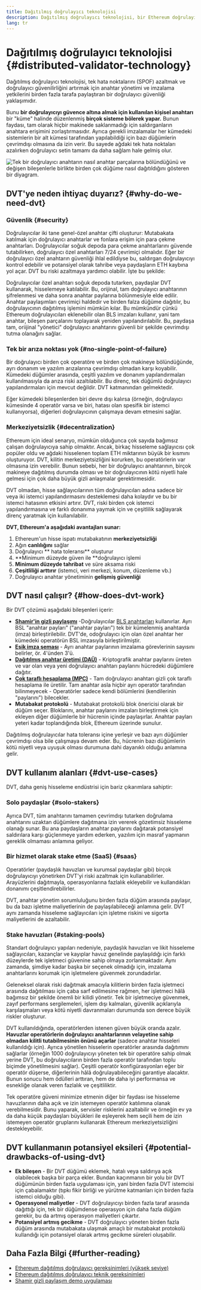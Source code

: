 ```yaml
---
title: Dağıtılmış doğrulayıcı teknolojisi
description: Dağıtılmış doğrulayıcı teknolojisi, bir Ethereum doğrulayıcısının birden fazla tarafta dağıtılmış bir şekilde işletilmesini sağlar.
lang: tr
---
```


# Dağıtılmış doğrulayıcı teknolojisi \{#distributed-validator-technology}

Dağıtılmış doğrulayıcı teknolojisi, tek hata noktalarını (SPOF) azaltmak ve doğrulayıcı güvenilirliğini artırmak için anahtar yönetimi ve imzalama yetkilerini birden fazla tarafa paylaştıran bir doğrulayıcı güvenliği yaklaşımıdır.

Bunu **bir doğrulayıcıyı güvence altına almak için kullanılan kişisel anahtarı** bir "küme" halinde düzenlenmiş **birçok sisteme bölerek yapar.** Bunun faydası, tam olarak hiçbir makinede saklanmadığı için saldırganların anahtara erişimini zorlaştırmasıdır. Ayrıca gerekli imzalamalar her kümedeki sistemlerin bir alt kümesi tarafından yapılabildiği için bazı düğümlerin çevrimdışı olmasına da izin verir. Bu sayede ağdaki tek hata noktaları azalırken doğrulayıcı setin tamamı da daha sağlam hale gelmiş olur.

![Tek bir doğrulayıcı anahtarın nasıl anahtar parçalarına bölündüğünü ve değişen bileşenlerle birlikte birden çok düğüme nasıl dağıtıldığını gösteren bir diyagram.](./dvt-cluster.png)

## DVT'ye neden ihtiyaç duyarız? \{#why-do-we-need-dvt}

### Güvenlik \{#security}

Doğrulayıcılar iki tane genel-özel anahtar çifti oluşturur: Mutabakata katılmak için doğrulayıcı anahtarlar ve fonlara erişim için para çekme anahtarları. Doğrulayıcılar soğuk depoda para çekme anahtarlarını güvende tutabilirken, doğrulayıcı özel anahtarları 7/24 çevrimiçi olmalıdır. Eğer bir doğrulayıcı özel anahtarın güvenliği ihlal edildiyse bu, saldırgan doğrulayıcıyı kontrol edebilir ve potansiyel olarak tahribe veya paydaşların ETH kaybına yol açar. DVT bu riski azaltmaya yardımcı olabilir. İşte bu şekilde:

Doğrulayıcılar özel anahtarı soğuk depoda tutarken, paydaşlar DVT kullanarak, hisselemeye katılabilir. Bu, orijinal, tam doğrulayıcı anahtarının şifrelenmesi ve daha sonra anahtar paylarına bölünmesiyle elde edilir. Anahtar paylaşımları çevrimiçi haldedir ve birden falza düğüme dağıtılır, bu doğrulayıcının dağıtılmış işlemini mümkün kılar. Bu mümkündür çünkü Ethereum doğrulayıcıları eklenebilir olan BLS imzaları kullanır, yani tam anahtar, bileşen parçalarını toplayarak yeniden yapılandırılabilir. Bu, paydaşa tam, oriijinal "yönetici" doğrulayıcı anahtarını güvenli bir şekilde çevrimdışı tutma olanağını sağlar.

### Tek bir arıza noktası yok \{#no-single-point-of-failure}

Bir doğrulayıcı birden çok operatöre ve birden çok makineye bölündüğünde, ayrı donanım ve yazılım arızalarına çevrimdışı olmadan karşı koyabilir. Kümedeki düğümler arasında, çeşitli yazılım ve donanım yapılandırmaları kullanılmasıyla da arıza riski azaltılabilir. Bu direnç, tek düğümlü doğrulayıcı yapılandırmaları için mevcut değildir. DVT katmanından gelmektedir.

Eğer kümedeki bileşenlerden biri devre dışı kalırsa (örneğin, doğrulayıcı kümesinde 4 operatör varsa ve biri, hatası olan spesifik bir istemci kullanıyorsa), diğerleri doğrulayıcının çalışmaya devam etmesini sağlar.

### Merkeziyetsizlik \{#decentralization}

Ethereum için ideal senaryo, mümkün olduğunca çok sayıda bağımsız çalışan doğrulayıcıya sahip olmaktır. Ancak, birkaç hisseleme sağlayıcısı çok popüler oldu ve ağdaki hisselenen toplam ETH miktarının büyük bir kısmını oluşturuyor. DVT, kilitin merkeziyetsizliğini korurken, bu operatörlerin var olmasına izin verebilir. Bunun sebebi, her bir doğrulayıcı anahtarının, birçok makineye dağıtılmış durumda olması ve bir doğrulayıcının kötü niyetli hale gelmesi için çok daha büyük gizli anlaşmalar gerektirmesidir.

DVT olmadan, hisse sağlayıcılarının tüm doğrulayıcıları adına sadece bir veya iki istemci yapılandırmasını desteklemesi daha kolaydır ve bu bir istemci hatasının etkisini artırır. DVT, riski birden çok istemci yapılandırmasına ve farklı donanıma yaymak için ve çeşitlilik sağlayarak direnç yaratmak için kullanılabilir.

**DVT, Ethereum'a aşağıdaki avantajları sunar:**

1. Ethereum'un hisse ispatı mutabakatının **merkeziyetsizliği**
2. Ağın **canlılığını** sağlar
3. Doğrulayıcı ** hata toleransı** oluşturur
4. **Minimum düzeyde güven ile **doğrulayıcı işlemi
5. **Minimum düzeyde tahribat** ve süre aksama riski
6. **Çeşitliliği arttırır** (istemci, veri merkezi, konum, düzenleme vb.)
7. Doğrulayıcı anahtar yönetiminin **gelişmiş güvenliği**

## DVT nasıl çalışır? \{#how-does-dvt-work}

Bir DVT çözümü aşağıdaki bileşenleri içerir:

- **[Shamir'in gizli paylaşımı](https://medium.com/@keylesstech/a-beginners-guide-to-shamir-s-secret-sharing-e864efbf3648)** -Doğrulayıcılar [BLS anahtarları](https://en.wikipedia.org/wiki/BLS_digital_signature) kullanırlar. Ayrı BSL "anahtar payları" ("anahtar payları") tek bir kümelenmiş anahtarda (imza) birleştirilebilir. DVT'de, odoğrulayıcı için olan özel anahtar her kümedeki operatörün BSL imzasıyla birleştirilmiştir.
- **[Eşik imza şeması](https://medium.com/nethermind-eth/threshold-signature-schemes-36f40bc42aca)** - Ayrı anahtar paylarının imzalama görevlerinin sayısını belirler, ör. 4'ünden 3'ü.
- **[Dağıtılmış anahtar üretimi (DAÜ)](https://medium.com/toruslabs/what-distributed-key-generation-is-866adc79620)** - Kriptografik anahtar paylarını üreten ve var olan veya yeni doğrulayıcı anahtarı paylarını hücredeki düğümlere dağıtır.
- **[Çok taraflı hesaplama (MPC)](https://messari.io/report/applying-multiparty-computation-to-the-world-of-blockchains)** - Tam doğrulayıcı anahtarı gizli çok taraflı hesaplama ile üretilir. Tam anahtar asla hiçbir ayrı operatör tarafından bilinmeyecek - Operatörler sadece kendi bölümlerini (kendilerinin "paylarını") bilecekler.
- **Mutabakat protokolü** - Mutabakat protokolü blok önericisi olarak bir düğüm seçer. Bloklarını, anahtar paylarını imzaları birleştirmek için ekleyen diğer düğümlerle bir hücrenin içinde paylaşırlar. Anahtar payları yeteri kadar toplandığında blok, Ethereum üzerinde sunulur.

Dağıtılmış doğrulayıcılar hata toleransı içine yerleşir ve bazı ayrı düğümler çevrimdışı olsa bile çalışmaya devam eder. Bu, hücrenin bazı düğümlerin kötü niyetli veya uyuşuk olması durumuna dahi dayanıklı olduğu anlamına gelir.

## DVT kullanım alanları \{#dvt-use-cases}

DVT, daha geniş hisseleme endüstrisi için bariz çıkarımlara sahiptir:

### Solo paydaşlar \{#solo-stakers}

Ayrıca DVT, tüm anahtarını tamamen çevrimdışı tutarken doğrulama anahtarını uzaktan düğümlere dağıtmana izin vererek gözetimsiz hisseleme olanağı sunar. Bu ana paydaşların anahtar paylarını dağıtarak potansiyel saldırılara karşı güçlenmeye yardım ederken, yazılım için masraf yapmanın gereklik olmaması anlamına geliyor.

### Bir hizmet olarak stake etme (SaaS) \{#saas}

Operatörler (paydaşlık havuzları ve kurumsal paydaşlar gibi) birçok doğrulayıcıyı yönetirken DVT'yi riski azaltmak için kullanabilirler. Arayüzlerini dağıtmayla, operasyonlarına fazlalık ekleyebilir ve kullandıkları donanımı çeşitlendirebilirler.

DVT, anahtar yönetim sorumluluğunu birden fazla düğüm arasında paylaşır, bu da bazı işletme maliyetlerinin de paylaşılabileceği anlamına gelir. DVT aynı zamanda hisseleme sağlayıcıları için işletme riskini ve sigorta maliyetlerini de azaltabilir.

### Stake havuzları \{#staking-pools}

Standart doğrulayıcı yapıları nedeniyle, paydaşlık havuzları ve likit hisseleme sağlayıcıları, kazançlar ve kayıplar havuz genelinde paylaşıldığı için farklı düzeylerde tek işletmeci güvenine sahip olmaya zorlanmaktadır. Aynı zamanda, şimdiye kadar başka bir seçenek olmadığı için, imzalama anahtarlarını korumak için işletmelere güvenmek zorundadırlar.

Geleneksel olarak riski dağıtmak amacıyla kilitlerin birden fazla işletmeci arasında dağıtılması için çaba sarf edilmesine rağmen, her işletmeci hâlâ bağımsız bir şekilde önemli bir kilidi yönetir. Tek bir işletmeciye güvenmek, zayıf performans sergilemeleri, işlem dışı kalmaları, güvenlik açıklarıyla karşılaşmaları veya kötü niyetli davranmaları durumunda son derece büyük riskler oluşturur.

DVT kullanıldığında, operatörlerden istenen güven büyük oranda azalır. **Havuzlar operatörlerin doğrulayıcı anahtarlarının velayetine sahip olmadan kilitli tutabilmesinin önünü açarlar** (sadece anahtar hisseleri kullanıldığı için). Ayrıca yönetilen hisselerin operatörler arasında dağıtımını sağlarlar (örneğin 1000 doğrulayıcıyı yöneten tek bir operatöre sahip olmak yerine DVT, bu doğrulayıcıların birden fazla operatör tarafından toplu biçimde yönetilmesini sağlar). Çeşitli operatör konfigürasyonları eğer bir operatör düşerse, diğerlerinin hâlâ doğrulayabileceğini garantiye alacaktır. Bunun sonucu hem ödülleri arttıran, hem de daha iyi performansa ve esnekliğe olanak veren fazlalık ve çeşitliliktir.

Tek operatöre güveni minimize etmenin diğer bir faydası ise hisseleme havuzlarının daha açık ve izin istemeyen operatör katılımına olanak verebilmesidir. Bunu yaparak, servisler risklerini azaltabilir ve örneğin ev ya da daha küçük paydaşları büyükleri ile eşleyerek hem seçili hem de izin istemeyen operatör gruplarını kullanarak Ethereum merkeziyetsizliğini destekleyebilir.

## DVT kullanmanın potansiyel eksileri \{#potential-drawbacks-of-using-dvt}

- **Ek bileşen** - Bir DVT düğümü eklemek, hatalı veya saldırıya açık olabilecek başka bir parça ekler. Bundan kaçınmanın bir yolu bir DVT düğümünün birden fazla uygulaması için, yani birden fazla DVT istemcisi için çabalamaktır (tıpkı fikir birliği ve yürütme katmanları için birden fazla istemci olduğu gibi).
- **Operasyonel maliyetler** - DVT doğrulayıcıyı birden fazla taraf arasında dağıttığı için, tek bir düğümdense operasyon için daha fazla düğüm gerekir, bu da artmış operasyon maliyetleri çıkartır.
- **Potansiyel artmış gecikme** - DVT doğrulayıcı yöneten birden fazla düğüm arasında mutabakata ulaşmak amaçlı bir mutabakat protokolü kullandığı için potansiyel olarak artmış gecikme süreleri oluşabilir.

## Daha Fazla Bilgi \{#further-reading}

- [Ethereum dağıtılmış doğrulayıcı gereksinimleri (yüksek seviye)](https://github.com/ethereum/distributed-validator-specs)
- [Ethereum dağıtılmış doğrulayıcı teknik gereksinimleri](https://github.com/ethereum/distributed-validator-specs/tree/dev/src/dvspec)
- [Shamir gizli paylaşım demo uygulaması](https://iancoleman.io/shamir/)
